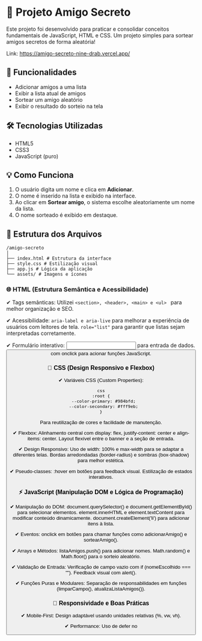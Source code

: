 # 🎁 Projeto Amigo Secreto

Este projeto foi desenvolvido para praticar e consolidar conceitos fundamentais de JavaScript, HTML e CSS. 
Um projeto simples para sortear amigos secretos de forma aleatória!<br>

Link: https://amigo-secreto-nine-drab.vercel.app/

## 📌 Funcionalidades

- Adicionar amigos a uma lista
- Exibir a lista atual de amigos
- Sortear um amigo aleatório
- Exibir o resultado do sorteio na tela

## 🛠️ Tecnologias Utilizadas

- HTML5
- CSS3
- JavaScript (puro)

## 💡 Como Funciona

1. O usuário digita um nome e clica em **Adicionar**.
2. O nome é inserido na lista e exibido na interface.
3. Ao clicar em **Sortear amigo**, o sistema escolhe aleatoriamente um nome da lista.
4. O nome sorteado é exibido em destaque.

## 📂 Estrutura dos Arquivos
```
/amigo-secreto
│
├── index.html # Estrutura da interface
├── style.css # Estilização visual
├── app.js # Lógica da aplicação
└── assets/ # Imagens e ícones
```


### 🌐 HTML (Estrutura Semântica e Acessibilidade)
✔ Tags semânticas: Utilizei 
```<section>, <header>, <main> e <ul> ```
  para melhor organização e SEO.

✔ Acessibilidade:
```aria-label e aria-live``` para melhorar a experiência de usuários com leitores de tela.
```role="list"``` para garantir que listas sejam interpretadas corretamente.

✔ Formulário interativo:
<input type="text"> para entrada de dados.
<button> com onclick para acionar funções JavaScript.


### 🎨 CSS (Design Responsivo e Flexbox)
✔ Variáveis CSS (Custom Properties):

```
css
:root {
  --color-primary: #984bfd;
  --color-secondary: #fff9eb;
}
```

Para reutilização de cores e facilidade de manutenção.

✔ Flexbox:
Alinhamento central com display: flex, justify-content: center e align-items: center.
Layout flexível entre o banner e a seção de entrada.

✔ Design Responsivo:
Uso de width: 100% e max-width para se adaptar a diferentes telas.
Bordas arredondadas (border-radius) e sombras (box-shadow) para melhor estética.

✔ Pseudo-classes:
:hover em botões para feedback visual.
Estilização de estados interativos.


### ⚡ JavaScript (Manipulação DOM e Lógica de Programação)
✔ Manipulação do DOM:
document.querySelector() e document.getElementById() para selecionar elementos.
element.innerHTML e element.textContent para modificar conteúdo dinamicamente.
document.createElement('li') para adicionar itens à lista.

✔ Eventos:
onclick em botões para chamar funções como adicionarAmigo() e sortearAmigo().

✔ Arrays e Métodos:
listaAmigos.push() para adicionar nomes.
Math.random() e Math.floor() para o sorteio aleatório.

✔ Validação de Entrada:
Verificação de campo vazio com if (nomeEscolhido === "").
Feedback visual com alert().

✔ Funções Puras e Modulares:
Separação de responsabilidades em funções (limparCampo(), atualizaListaAmigos()).


### 📱 Responsividade e Boas Práticas
✔ Mobile-First:
Design adaptável usando unidades relativas (%, vw, vh).

✔ Performance:
Uso de defer no <script> para carregamento não-bloqueante.

✔ Manutenibilidade:
Código organizado e comentado.
Estilos separados em arquivo CSS dedicado.


## 📜 Licença
Este projeto está licenciado sob a Licença MIT.


🔗 GitHub: [github.com/seu-usuario/amigo-secreto](https://github.com/marinavillaca/amigo-secreto/) <br>
🌐 Demo: https://amigo-secreto-nine-drab.vercel.app/

Feito com ❤️ por Marina Villaça 🚀
